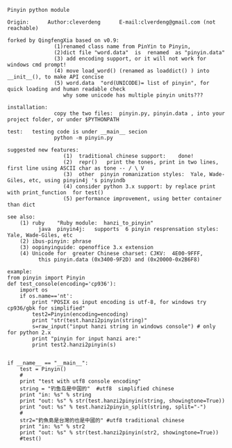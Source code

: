     Pinyin python module
    
    Origin:      Author:cleverdeng      E-mail:clverdeng@gmail.com (not reachable)
    
    forked by QingfengXia based on v0.9:  
                   (1)renamed class name from PinYin to Pinyin, 
                   (2)dict file "word.data"  is  renamed  as "pinyin.data" 
                   (3) add encoding support, or it will not work for windows cmd prompt! 
                   (4) move load_word() (renamed as loaddict() ) into __init__(), to make API concise
                   (5) word.data  "ord(UNICODE)= list of pinyin", for quick loading and human readable check
                      why some unicode has multiple pinyin units??? 
                   
    installation: 
                   copy the two files:  pinyin.py, pinyin.data , into your project folder, or under $PYTHONPATH
                   
    test:   testing code is under __main__ secion
                   python -m pinyin.py
                   
    suggested new features: 
                      (1)  traditional chinese support:    done!
                      (2)  repr()   print the tones, print in two lines,  first line using ASCII char as tone -- / \ V
                      (3)  other  pinyin romanization styles:  Yale, Wade-Giles, etc, using pinyin4j 's pinyindb
                      (4) consider python 3.x support: by replace print with print_function  for test()
                      (5) performance improvement, using better container than dict
                      
    see also: 
        (1) ruby    "Ruby module:  hanzi_to_pinyin" 
              java  pinyin4j:   supports  6 pinyin resprensation styles:  Yale, Wade-Giles, etc
        (2) ibus-pinyin: phrase 
        (3) oopinyinguide: openoffice 3.x extension
        (4) Unicode for  greater Chinese charset: CJKV:  4E00-9FFF,  
              this pinyin.data (0x3400-9F2D) and (0x20000-0x2B6F8)
                   
    example:
    from pinyin import Pinyin
    def test_console(encoding='cp936'):
        import os
        if os.name=='nt':
            print "POSIX os input encoding is utf-8, for windows try cp936/gbk for simplified"
            test2=Pinyin(encoding=encoding)
            print "str(test.hanzi2pinyin(string)"
            s=raw_input("input hanzi string in windows console") # only for python 2.x
            print "pinyin for input hanzi are:"
            print test2.hanzi2pinyin(s)
                    
    
    if __name__ == "__main__":
        test = Pinyin()
        #
        print "test with utf8 console encoding"
        string = "钓鱼岛是中国的"  #utf8  simplified chinese
        print "in: %s" % string
        print "out: %s" % str(test.hanzi2pinyin(string, showingtone=True))
        print "out: %s" % test.hanzi2pinyin_split(string, split="-")
        #
        str2="釣魚島是台灣的也是中國的" #utf8 traditional chinese
        print "in: %s" % str2
        print "out: %s" % str(test.hanzi2pinyin(str2, showingtone=True))
        #test()

